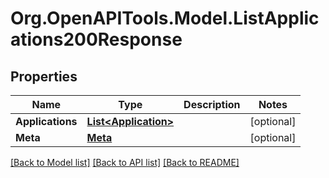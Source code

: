 # Org.OpenAPITools.Model.ListApplications200Response

## Properties

Name | Type | Description | Notes
------------ | ------------- | ------------- | -------------
**Applications** | [**List&lt;Application&gt;**](Application.md) |  | [optional] 
**Meta** | [**Meta**](Meta.md) |  | [optional] 

[[Back to Model list]](../README.md#documentation-for-models) [[Back to API list]](../README.md#documentation-for-api-endpoints) [[Back to README]](../README.md)

